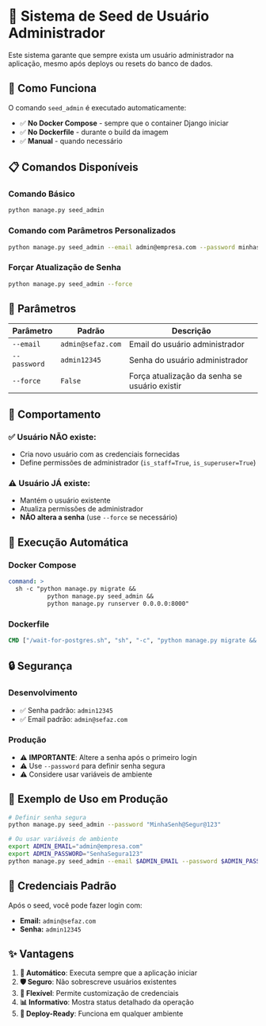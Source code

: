 # 🌱 Sistema de Seed de Usuário Administrador

Este sistema garante que sempre exista um usuário administrador na aplicação, mesmo após deploys ou resets do banco de dados.

## 🚀 Como Funciona

O comando `seed_admin` é executado automaticamente:
- ✅ **No Docker Compose** - sempre que o container Django iniciar
- ✅ **No Dockerfile** - durante o build da imagem
- ✅ **Manual** - quando necessário

## 📋 Comandos Disponíveis

### Comando Básico
```bash
python manage.py seed_admin
```

### Comando com Parâmetros Personalizados
```bash
python manage.py seed_admin --email admin@empresa.com --password minhasenha123
```

### Forçar Atualização de Senha
```bash
python manage.py seed_admin --force
```

## 🔧 Parâmetros

| Parâmetro | Padrão | Descrição |
|-----------|--------|-----------|
| `--email` | `admin@sefaz.com` | Email do usuário administrador |
| `--password` | `admin12345` | Senha do usuário administrador |
| `--force` | `False` | Força atualização da senha se usuário existir |

## 🎯 Comportamento

### ✅ **Usuário NÃO existe:**
- Cria novo usuário com as credenciais fornecidas
- Define permissões de administrador (`is_staff=True`, `is_superuser=True`)

### ⚠️ **Usuário JÁ existe:**
- Mantém o usuário existente
- Atualiza permissões de administrador
- **NÃO altera a senha** (use `--force` se necessário)

## 🐳 Execução Automática

### Docker Compose
```yaml
command: >
  sh -c "python manage.py migrate &&
           python manage.py seed_admin &&
           python manage.py runserver 0.0.0.0:8000"
```

### Dockerfile
```dockerfile
CMD ["/wait-for-postgres.sh", "sh", "-c", "python manage.py migrate && python manage.py seed_admin && python manage.py runserver 0.0.0.0:8000"]
```

## 🔒 Segurança

### Desenvolvimento
- ✅ Senha padrão: `admin12345`
- ✅ Email padrão: `admin@sefaz.com`

### Produção
- ⚠️ **IMPORTANTE**: Altere a senha após o primeiro login
- ⚠️ Use `--password` para definir senha segura
- ⚠️ Considere usar variáveis de ambiente

## 📝 Exemplo de Uso em Produção

```bash
# Definir senha segura
python manage.py seed_admin --password "MinhaSenh@Segur@123"

# Ou usar variáveis de ambiente
export ADMIN_EMAIL="admin@empresa.com"
export ADMIN_PASSWORD="SenhaSegura123"
python manage.py seed_admin --email $ADMIN_EMAIL --password $ADMIN_PASSWORD
```

## 🎯 Credenciais Padrão

Após o seed, você pode fazer login com:
- **Email:** `admin@sefaz.com`
- **Senha:** `admin12345`

## ✨ Vantagens

1. **🔄 Automático**: Executa sempre que a aplicação iniciar
2. **🛡️ Seguro**: Não sobrescreve usuários existentes
3. **🔧 Flexível**: Permite customização de credenciais
4. **📊 Informativo**: Mostra status detalhado da operação
5. **🚀 Deploy-Ready**: Funciona em qualquer ambiente
